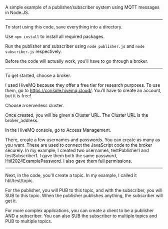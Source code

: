 A simple example of a publisher/subscriber system using MQTT messages in Node.JS.

---

To start using this code, save everything into a directory.

Use   ```npm install```   to install all required packages.

Run the publisher and subscriber using   ```node publisher.js```   and   ```node subscriber.js```   respectively.

Before the code will actually work, you'll have to go through a broker.

---

To get started, choose a broker.

I used HiveMQ because they offer a free tier for research purposes. To use them, go to https://console.hivemq.cloud/. You'll have to create an account, but it is free!

Choose a serverless cluster.

Once created, you will be given a Cluster URL. The Cluster URL is the broker_address.

In the HiveMQ console, go to Access Management.

There, create a few usernames and passwords. You can create as many as you want. These are used to connect the JavaScript code to the broker securely. In my example, I created two usernames, testPublisher1 and testSubscriber1. I gave them both the same password, Htil2024ExamplePassword. I also gave them full permissions.

---

Next, in the code, you'll create a topic. In my example, I called it htil/test/topic.

For the publisher, you will PUB to this topic, and with the subscriber, you will SUB to this topic. When the publisher publishes anything, the subscriber will get it.

For more complex applications, you can create a client to be a publisher AND a subscriber. You can also SUB the subscriber to multiple topics and PUB to multiple topics.
